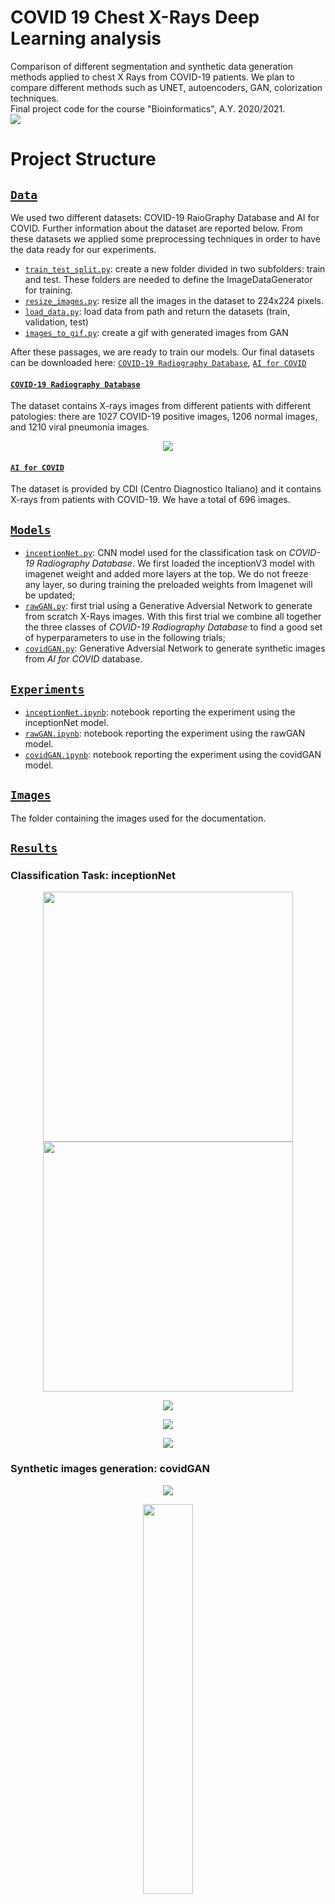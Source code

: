 # COVID 19 Chest X-Rays Deep Learning analysis
Comparison of different segmentation and synthetic data generation methods applied to chest X Rays from COVID-19 patients. We plan to compare different methods such as UNET, autoencoders, GAN, colorization techniques. \
Final project code for the course "Bioinformatics", A.Y. 2020/2021. \
<img src="https://raw.githubusercontent.com/Gialbo/COVID-Chest-X-Rays-Deep-Learning-analysis/main/images/samples.png"> 


# Project Structure

##  [`Data`](./data)
We used two different datasets: COVID-19 RaioGraphy Database and AI for COVID. Further information about the dataset are reported below.
From these datasets we applied some preprocessing techniques in order to have the data ready for our experiments. 
* [`train_test_split.py`](./data/train_test_split.py): create a new folder divided in two subfolders: train and test. These folders are needed to define the ImageDataGenerator for training.
* [`resize_images.py`](./data/resize_images.py): resize all the images in the dataset to 224x224 pixels.
* [`load_data.py`](./data/load_data.py): load data from path and return the datasets (train, validation, test)
* [`images_to_gif.py`](./data/images_to_gif.py): create a gif with generated images from GAN 

After these passages, we are ready to train our models. Our final datasets can be downloaded here: [`COVID-19 Radiography Database`](https://drive.google.com/drive/folders/1-7se3aMXMXtDF89ALV07pru3kELmWTTo?usp=sharing), [`AI for COVID`](https://drive.google.com/drive/u/0/folders/150mo0iE72Fs4j7dYyeNxGSJyAdDLbMpx)

#### [`COVID-19 Radiography Database`](https://www.kaggle.com/tawsifurrahman/covid19-radiography-database)
The dataset contains X-rays images from different patients with different patologies: there are 1027 COVID-19 positive images, 1206 normal images, and 1210 viral pneumonia images.

<p align="center">
  <img src="https://raw.githubusercontent.com/Gialbo/COVID-Chest-X-Rays-Deep-Learning-analysis/main/images/dataDistribution.png"> 
</p>

#### [`AI for COVID`](https://aiforcovid.radiomica.it/)
The dataset is provided by CDI (Centro Diagnostico Italiano) and it contains X-rays from patients with COVID-19. We have a total of 696 images. 


## [`Models`](./models)
* [`inceptionNet.py`](./models/inceptionNet.py): CNN model used for the classification task on *COVID-19 Radiography Database*. We first loaded the inceptionV3 model with imagenet weight and added more layers at the top. We do not freeze any layer, so during training the preloaded weights from Imagenet will be updated;
* [`rawGAN.py`](./models/rawGAN.py): first trial using a Generative Adversial Network to generate from scratch X-Rays images. With this first trial we combine all together the three classes of *COVID-19 Radiography Database* to find a good set of hyperparameters to use in the following trials;
* [`covidGAN.py`](./models/rawGAN.py):  Generative Adversial Network to generate synthetic images from *AI for COVID* database.
<!-- * [`cGAN.py`](./models/cGAN.py): starting from the rawGAN, we added to the model to ability to distinguish between the tree different classes. This type is called Conditional GAN; -->


## [`Experiments`](./experiments)
* [`inceptionNet.ipynb`](./experiments/inceptionNet.ipynb): notebook reporting the experiment using the inceptionNet model.
* [`rawGAN.ipynb`](./experiments/rawGAN.ipynb): notebook reporting the experiment using the rawGAN model.
* [`covidGAN.ipynb`](./experiments/rawGAN.ipynb): notebook reporting the experiment using the covidGAN model.


## [`Images`](./images)
The folder containing the images used for the documentation.

## [`Results`](./results)
### Classification Task: inceptionNet
<p align="center">
  <img src="https://github.com/Gialbo/COVID-Chest-X-Rays-Deep-Learning-analysis/blob/main/results/inceptionNet/InceptionNetLoss.png" width="400">
  <img src="https://github.com/Gialbo/COVID-Chest-X-Rays-Deep-Learning-analysis/blob/main/results/inceptionNet/InceptionNetAccuracy.png" width="400">
 </p>
 
 <p align="center">
  <img src="https://github.com/Gialbo/COVID-Chest-X-Rays-Deep-Learning-analysis/blob/main/results/inceptionNet/InceptionNetPrecision.png">
 </p>
 
 <p align="center">
  <img src="https://github.com/Gialbo/COVID-Chest-X-Rays-Deep-Learning-analysis/blob/main/results/inceptionNet/InceptionNetRecall.png">
 </p>
 
 <p align="center">
  <img src="https://github.com/Gialbo/COVID-Chest-X-Rays-Deep-Learning-analysis/blob/main/results/inceptionNet/InceptionNetConfMatrix.png">
 </p>


### Synthetic images generation: covidGAN
 <p align="center">
  <img src="https://github.com/Gialbo/COVID-Chest-X-Rays-Deep-Learning-analysis/blob/main/results/covidGAN/imagesCompared.png">
 </p>

<p align="center">
  <img src="https://raw.githubusercontent.com/Gialbo/COVID-Chest-X-Rays-Deep-Learning-analysis/main/results/covidGAN/covidGAN-faster.gif" width="40%">
  <img src="https://github.com/Gialbo/COVID-Chest-X-Rays-Deep-Learning-analysis/blob/main/results/covidGAN/accuracy.png" width="400">
</p>
 
<p align="center">
  <img src="https://github.com/Gialbo/COVID-Chest-X-Rays-Deep-Learning-analysis/blob/main/results/covidGAN/loss.png" width="400">
  <img src="https://github.com/Gialbo/COVID-Chest-X-Rays-Deep-Learning-analysis/blob/main/results/covidGAN/lossCloseUp.png" width="400">
</p>

# References
[M.E.H. Chowdhury, T. Rahman, A. Khandakar, R. Mazhar, M.A. Kadir, Z.B. Mahbub, K.R. Islam, M.S. Khan, A. Iqbal, N. Al-Emadi, M.B.I. Reaz, M. T. Islam, “Can AI help in screening Viral and COVID-19 pneumonia?” IEEE Access, Vol. 8, 2020, pp. 132665 - 132676.](https://arxiv.org/ftp/arxiv/papers/2003/2003.13145.pdf)

[AIforCOVID: predicting the clinical outcomes in patients with COVID-19 applying AI to chest-X-rays. An Italian multicenter study.](http://arxiv.org/abs/2012.06531)

[Kora Venu, Sagar and Ravula, Sridhar, "Evaluation of Deep Convolutional Generative Adversarial Networks for data augmentation of chest X-ray images", Future Internet, MDPI AG, 2020](https://arxiv.org/pdf/2009.01181.pdf)

[M. Mirza, S. Osindero, "Conditional Generative Adversarial Nets", 2014](https://arxiv.org/pdf/1411.1784.pdf)
